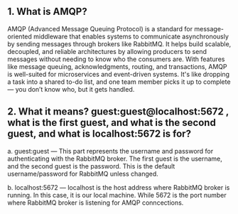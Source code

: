## 1. What is AMQP?
AMQP (Advanced Message Queuing Protocol) is a standard for message-oriented middleware that enables systems to communicate asynchronously by sending messages through brokers like RabbitMQ. It helps build scalable, decoupled, and reliable architectures by allowing producers to send messages without needing to know who the consumers are. With features like message queuing, acknowledgments, routing, and transactions, AMQP is well-suited for microservices and event-driven systems. It's like dropping a task into a shared to-do list, and one team member picks it up to complete — you don’t know who, but it gets handled.

## 2. What it means? guest:guest@localhost:5672 , what is the first guest, and what is the second guest, and what is localhost:5672 is for?
a. guest:guest — This part represents the username and password for authenticating with the RabbitMQ broker. The first guest is the username, and the second guest is the password. This is the default username/password for RabbitMQ unless changed.

b. localhost:5672 — localhost is the host address where RabbitMQ broker is running. In this case, it is our local machine. While 5672 is the port number where RabbitMQ broker is listening for AMQP conncections. 